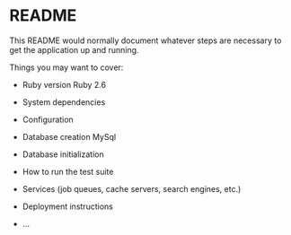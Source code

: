# README

This README would normally document whatever steps are necessary to get the
application up and running.

Things you may want to cover:

* Ruby version
Ruby 2.6

* System dependencies

* Configuration

* Database creation
MySql

* Database initialization

* How to run the test suite

* Services (job queues, cache servers, search engines, etc.)

* Deployment instructions

* ...